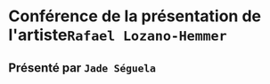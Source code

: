 

# Conférence de la présentation de l'artiste`Rafael Lozano-Hemmer` 
## Présenté par `Jade Séguela`
